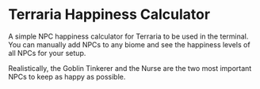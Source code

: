 # Terraria Happiness Calculator

A simple NPC happiness calculator for Terraria to be used in the terminal. You can manually add NPCs to any biome and see the happiness levels of all NPCs for your setup.

Realistically, the Goblin Tinkerer and the Nurse are the two most important NPCs to keep as happy as possible.
